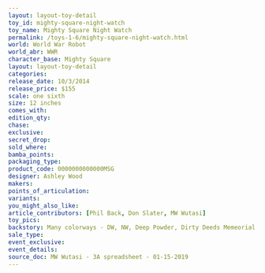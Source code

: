 ```yaml
---
layout: layout-toy-detail 
toy_id: mighty-square-night-watch
toy_name: Mighty Square Night Watch
permalink: /toys-1-6/mighty-square-night-watch.html
world: World War Robot
world_abr: WWR
character_base: Mighty Square
layout: layout-toy-detail
categories: 
release_date: 10/3/2014
release_price: $155 
scale: one sixth
size: 12 inches
comes_with: 
edition_qty: 
chase: 
exclusive: 
secret_drop: 
sold_where: 
bamba_points: 
packaging_type: 
product_code: 0000000000000MSG
designer: Ashley Wood
makers: 
points_of_articulation: 
variants: 
you_might_also_like: 
article_contributors: [Phil Back, Don Slater, MW Wutasi]
toy_pics: 
backstory: Many colorways - DW, NW, Deep Powder, Dirty Deeds Memeorial, DIY, Dutch Merc, F-Album, Fat Cloud, Fong John, Fremantle, Grave Digger, Hard Thirty, ISO, Jea Ricky, Legion, Lunar Defence, Medic, Meow CD, MOD Polymorphic, P18 Maid, PRU ZW, CCCP, ThreeA, Wanpi, WF DBG Jungler, Sand Devil 666th
sale_type: 
event_exclusive: 
event_details: 
source_doc: MW Wutasi - 3A spreadsheet - 01-15-2019
---
```

